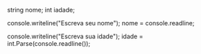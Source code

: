 string nome;
int iadade;

console.writeline("Escreva seu nome");
nome = console.readline;

console.writeline("Escreva sua idade");
idade = int.Parse(console.readline());

